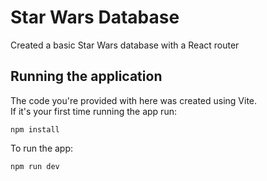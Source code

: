 # Star Wars Database

Created a basic Star Wars database with a React router

## Running the application
The code you're provided with here was created using Vite.  
If it's your first time running the app run:
```
npm install
```
To run the app:
```
npm run dev
```
